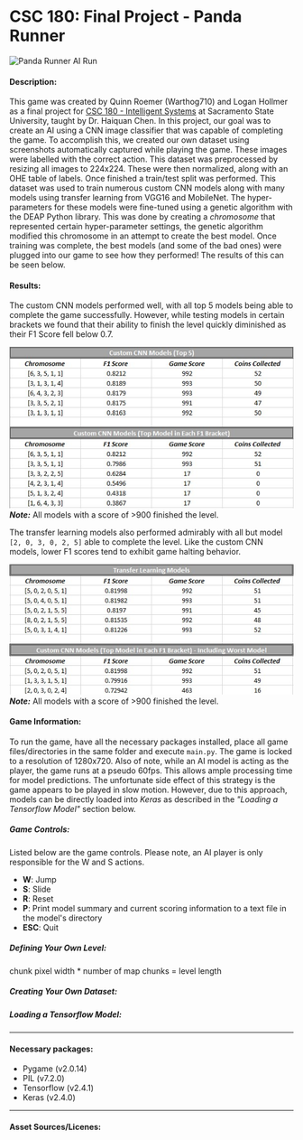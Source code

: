 # CSC 180: Final Project - Panda Runner

![Panda Runner AI Run](./images/panda_runner.gif?raw=true "Panda Runner AI Run")<br>

#### Description:
This game was created by Quinn Roemer (Warthog710) and Logan Hollmer as a final project for <u>CSC 180 - Intelligent Systems</u> at Sacramento State University, taught by Dr. Haiquan Chen. In this project, our goal was to create an AI using a CNN image classifier that was capable of completing the game. To accomplish this, we created our own dataset using screenshots automatically captured while playing the game. These images were labelled with the correct action. This dataset was preprocessed by resizing all images to 224x224. These were then normalized, along with an OHE table of labels. Once finished a train/test split was performed. This dataset was used to train numerous custom CNN models along with many models using transfer learning from VGG16 and MobileNet. The hyper-parameters for these models were fine-tuned using a genetic algorithm with the DEAP Python library. This was done by creating a *chromosome* that represented certain hyper-parameter settings, the genetic algorithm modified this chromosome in an attempt to create the best model. Once training was complete, the best models (and some of the bad ones) were plugged into our game to see how they performed! The results of this can be seen below.
#### Results:
The custom CNN models performed well, with all top 5 models being able to complete the game successfully. However, while testing models in certain brackets we found that their ability to finish the level quickly diminished as their F1 Score fell below 0.7.  

![Custom CNN Performance Table](./images/custom_cnn_table.jpg?raw=true "Custom CNN Performance Table")<br>
***Note:*** All models with a score of >900 finished the level.

The transfer learning models also performed admirably with all but model ``[2, 0, 3, 0, 2, 5]`` able to complete the level. Like the custom CNN models, lower F1 scores tend to exhibit game halting behavior.

![Transfer Learning Performance Table](./images/transfer_learning_table.jpg?raw=true "Transfer Learning Performance Table")<br>
***Note:*** All models with a score of >900 finished the level.
#### Game Information:
To run the game, have all the necessary packages installed, place all game files/directories in the same folder and execute ``main.py``. The game is locked to a resolution of 1280x720. Also of note, while an AI model is acting as the player, the game runs at a pseudo 60fps. This allows ample processing time for model predictions. The unfortunate side effect of this strategy is the game appears to be played in slow motion. However, due to this approach, models can be directly loaded into *Keras* as described in the *"Loading a Tensorflow Model"* section below.

##### Game Controls:
Listed below are the game controls. Please note, an AI player is only responsible for the W and S actions.
* **W**: Jump
* **S**: Slide
* **R**: Reset
* **P**: Print model summary and current scoring information to a text file in the model's directory
* **ESC**: Quit
##### Defining Your Own Level:
chunk pixel width * number of map chunks = level length

##### Creating Your Own Dataset:
##### Loading a Tensorflow Model:

<hr>

#### Necessary packages:
* Pygame (v2.0.14)
* PIL (v7.2.0)
* Tensorflow (v2.4.1)
* Keras (v2.4.0)

<hr>

#### Asset Sources/Licenes:
